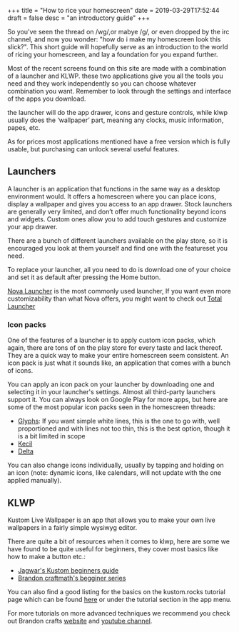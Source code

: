 +++ title = "How to rice your homescreen" date = 2019-03-29T17:52:44 draft = false desc = "an introductory guide" +++

<p>So you've seen the thread on /wg/,or mabye /g/, or even dropped by the irc channel, and now you wonder: "how do i make my homescreen look this slick?". This short guide will hopefully serve as an introduction to the world of ricing your homescreen, and lay a foundation for you expand further.</p>

<p>Most of the recent screens found on this site are made with a combination of a launcher and KLWP. these two applications give you all the tools you need and they work independently so you can choose whatever combination you want. Remember to look through the settings and interface of the apps you download.</p>

<p>the launcher will do the app drawer,  icons and gesture controls, while klwp usually does the ‘wallpaper’ part, meaning any clocks, music information, papes, etc.</p>

<p>As for prices most applications mentioned have a free version which is fully usable, but purchasing can unlock several useful features.</p>

<h2>Launchers</h2>
<p>A launcher is an application that functions in the same way as a desktop environment would. It offers a homescreen where you can place icons, display a wallpaper and gives you access to an app drawer. Stock launchers are generally very limited, and don’t offer much functionality beyond icons and widgets. Custom ones allow you to add touch gestures and customize your app drawer.</p>

<p>There are a bunch of different launchers available on the play store, so it is encouraged you look at them yourself and find one with the featureset you need.</p>

<p>To replace your launcher, all you need to do is download one of your choice and set it as default after pressing the Home button.</p>

<p><a href="https://play.google.com/store/apps/details?id=com.teslacoilsw.launcher">Nova Launcher</a> is the most commonly used launcher, If you want even more customizability than what Nova offers, you might want to check out <a href="https://play.google.com/store/apps/details?id=com.ss.launcher2">Total Launcher</a></p>

<h3>Icon packs</h3>
<p>One of the features of a launcher is to apply custom icon packs, which again, there are tons of on the play store for every taste and lack thereof. They are a quick way to make your entire homescreen seem consistent. An icon pack is just what it sounds like, an application that comes with a bunch of icons.</p>

<p>You can apply an icon pack on your launcher by downloading one and selecting it in your launcher's settings. Almost all third-party launchers support it. You can always look on Google Play for more apps, but here are some of the most popular icon packs seen in the homescreen threads:</p>
<ul>
	<li><a href="https://forum.xda-developers.com/android/themes/icons-pack-glyphs-tokems-t3019186">Glyphs</a>: If you want simple white lines, this is the one to go with, well proportioned and with lines not too thin, this is the best option, though it is a bit limited in scope</li>
	<li><a href="https://play.google.com/store/apps/details?id=com.kecil.dashboard">Kecil</a></li>
	<li><a href="https://play.google.com/store/apps/details?id=website.leifs.delta">Delta</a></li>
</ul>

<p>You can also change icons individually, usually by tapping and holding on an icon (note: dynamic icons, like calendars, will not update with the one applied manually).</p>

<h2>KLWP</h2>
<p>Kustom Live Wallpaper is an app that allows you to make your own live wallpapers in a fairly simple wysiwyg editor.</p>

<p>There are quite a bit of resources when it comes to klwp, here are some we have found to be quite useful for beginners, they cover most basics like how to make a button etc.:</p>
<ul>
	<li><a href="http://www.jagwar.de/kustom-beginners-guide-part-1-klwp-basics/">Jagwar's Kustom beginners guide</a></li>
	<li><a href="https://www.bcraftmath.com/klwp.html#klwpbeginner">Brandon craftmath's begginer series</a></li>
</ul>

<p>You can also find a good listing for the basics on the kustom.rocks tutorial page which can be found <a href="https://help.kustom.rocks/i176-tutorials-list">here</a> or under the tutorial section in the app menu.</p>

<p>For more tutorials on more advanced techniques we recommend you check out Brandon crafts <a href="https://www.bcraftmath.com/klwp.html">website</a> and <a href="https://www.youtube.com/channel/UC3adc3KUUT88oEk11Fg5FFA?pbjreload=10">youtube channel</a>.</p>
